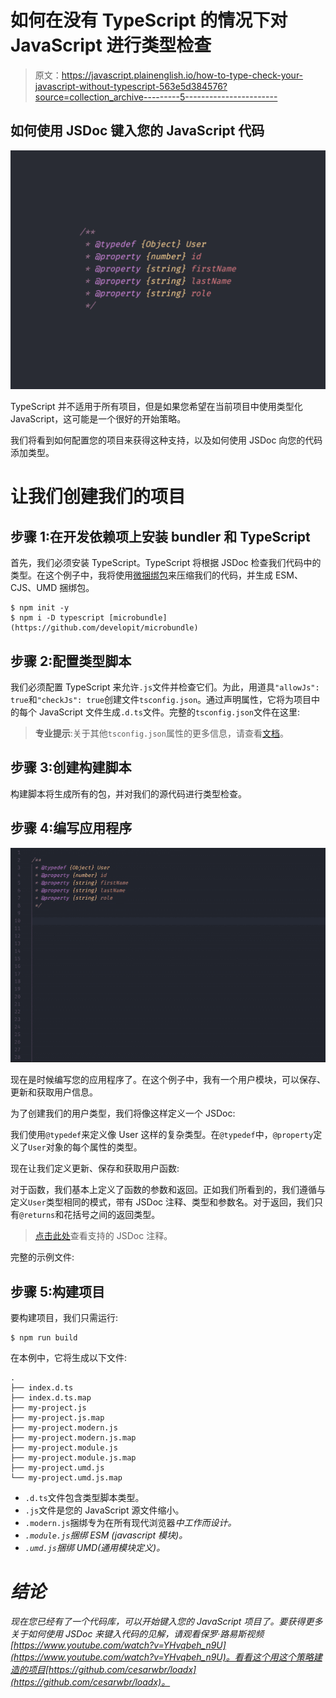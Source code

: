 # 如何在没有 TypeScript 的情况下对 JavaScript 进行类型检查

> 原文：<https://javascript.plainenglish.io/how-to-type-check-your-javascript-without-typescript-563e5d384576?source=collection_archive---------5----------------------->

## 如何使用 JSDoc 键入您的 JavaScript 代码

![](img/ead5ca90b01ce0264233f24e925ec0f9.png)

TypeScript 并不适用于所有项目，但是如果您希望在当前项目中使用类型化 JavaScript，这可能是一个很好的开始策略。

我们将看到如何配置您的项目来获得这种支持，以及如何使用 JSDoc 向您的代码添加类型。

# 让我们创建我们的项目

## 步骤 1:在开发依赖项上安装 bundler 和 TypeScript

首先，我们必须安装 TypeScript。TypeScript 将根据 JSDoc 检查我们代码中的类型。在这个例子中，我将使用[微捆绑包](https://github.com/developit/microbundle)来压缩我们的代码，并生成 ESM、CJS、UMD 捆绑包。

```
$ npm init -y
$ npm i -D typescript [microbundle](https://github.com/developit/microbundle)
```

## 步骤 2:配置类型脚本

我们必须配置 TypeScript 来允许`.js`文件并检查它们。为此，用道具`"allowJs": true`和`"checkJs": true`创建文件`tsconfig.json`。通过声明属性，它将为项目中的每个 JavaScript 文件生成`.d.ts`文件。完整的`tsconfig.json`文件在这里:

> **专业提示**:关于其他`tsconfig.json`属性的更多信息，请查看[文档](https://www.typescriptlang.org/tsconfig)。

## 步骤 3:创建构建脚本

构建脚本将生成所有的包，并对我们的源代码进行类型检查。

## 步骤 4:编写应用程序

![](img/f5383adfb1f3390d696004e1475cb5cd.png)

现在是时候编写您的应用程序了。在这个例子中，我有一个用户模块，可以保存、更新和获取用户信息。

为了创建我们的用户类型，我们将像这样定义一个 JSDoc:

我们使用`@typedef`来定义像 User 这样的复杂类型。在`@typedef`中，`@property`定义了`User`对象的每个属性的类型。

现在让我们定义更新、保存和获取用户函数:

对于函数，我们基本上定义了函数的参数和返回。正如我们所看到的，我们遵循与定义`User`类型相同的模式，带有 JSDoc 注释、类型和参数名。对于返回，我们只有`@returns`和花括号之间的返回类型。

> [点击此处](https://www.typescriptlang.org/docs/handbook/jsdoc-supported-types.html)查看支持的 JSDoc 注释。

完整的示例文件:

## 步骤 5:构建项目

要构建项目，我们只需运行:

```
$ npm run build
```

在本例中，它将生成以下文件:

```
.
├── index.d.ts
├── index.d.ts.map
├── my-project.js
├── my-project.js.map
├── my-project.modern.js
├── my-project.modern.js.map
├── my-project.module.js
├── my-project.module.js.map
├── my-project.umd.js
└── my-project.umd.js.map
```

*   `.d.ts`文件包含类型脚本类型。
*   `.js`文件是您的 JavaScript 源文件缩小。
*   `.modern.js`捆绑专为在所有现代浏览器*中工作而设计。*
*   *`.module.js`捆绑 ESM (javascript 模块)。*
*   *`.umd.js`捆绑 UMD(通用模块定义)。*

# *结论*

*现在您已经有了一个代码库，可以开始键入您的 JavaScript 项目了。要获得更多关于如何使用 JSDoc 来键入代码的见解，请观看保罗·路易斯视频[https://www.youtube.com/watch?v=YHvqbeh_n9U](https://www.youtube.com/watch?v=YHvqbeh_n9U)。看看这个用这个策略建造的项目[https://github.com/cesarwbr/loadx](https://github.com/cesarwbr/loadx)。*